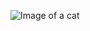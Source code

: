 ![Image of a cat](https://www.google.com/search?q=cat&source=lnms&tbm=isch&sa=X&ved=0ahUKEwjA7_-g49PkAhWErZ4KHS66BXkQ_AUIEigB&biw=1440&bih=789#)

